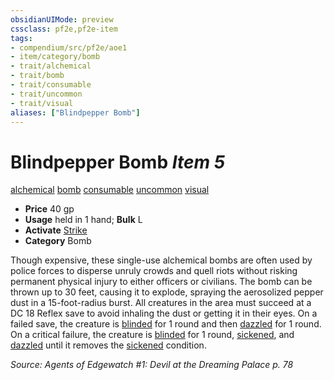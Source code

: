 ```yaml
---
obsidianUIMode: preview
cssclass: pf2e,pf2e-item
tags:
- compendium/src/pf2e/aoe1
- item/category/bomb
- trait/alchemical
- trait/bomb
- trait/consumable
- trait/uncommon
- trait/visual
aliases: ["Blindpepper Bomb"]
---
```

# Blindpepper Bomb *Item 5*  
[alchemical](rules/traits/alchemical.md)  [bomb](rules/traits/bomb.md)  [consumable](rules/traits/consumable.md)  [uncommon](rules/traits/uncommon.md)  [visual](rules/traits/visual.md)  

- **Price** 40 gp
- **Usage** held in 1 hand; **Bulk** L
- **Activate** [Strike](rules/actions/strike.md)
- **Category** Bomb

Though expensive, these single-use alchemical bombs are often used by police forces to disperse unruly crowds and quell riots without risking permanent physical injury to either officers or civilians. The bomb can be thrown up to 30 feet, causing it to explode, spraying the aerosolized pepper dust in a 15-foot-radius burst. All creatures in the area must succeed at a DC 18 Reflex save to avoid inhaling the dust or getting it in their eyes. On a failed save, the creature is [blinded](rules/conditions.md#Blinded) for 1 round and then [dazzled](rules/conditions.md#Dazzled) for 1 round. On a critical failure, the creature is [blinded](rules/conditions.md#Blinded) for 1 round, [sickened](rules/conditions.md#Sickened), and [dazzled](rules/conditions.md#Dazzled) until it removes the [sickened](rules/conditions.md#Sickened) condition.

*Source: Agents of Edgewatch #1: Devil at the Dreaming Palace p. 78*